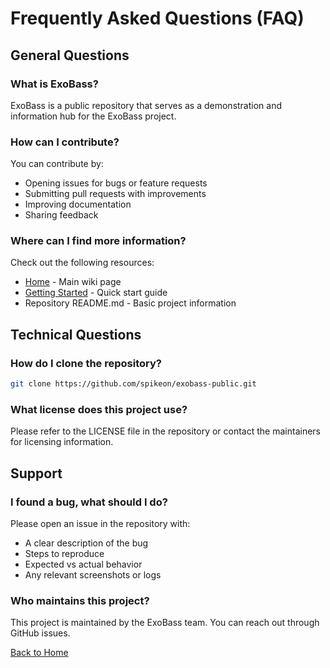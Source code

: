 # Frequently Asked Questions (FAQ)

## General Questions

### What is ExoBass?

ExoBass is a public repository that serves as a demonstration and information hub for the ExoBass project.

### How can I contribute?

You can contribute by:
- Opening issues for bugs or feature requests
- Submitting pull requests with improvements
- Improving documentation
- Sharing feedback

### Where can I find more information?

Check out the following resources:
- [Home](Home.md) - Main wiki page
- [Getting Started](Getting-Started.md) - Quick start guide
- Repository README.md - Basic project information

## Technical Questions

### How do I clone the repository?

```bash
git clone https://github.com/spikeon/exobass-public.git
```

### What license does this project use?

Please refer to the LICENSE file in the repository or contact the maintainers for licensing information.

## Support

### I found a bug, what should I do?

Please open an issue in the repository with:
- A clear description of the bug
- Steps to reproduce
- Expected vs actual behavior
- Any relevant screenshots or logs

### Who maintains this project?

This project is maintained by the ExoBass team. You can reach out through GitHub issues.

[Back to Home](Home.md)
